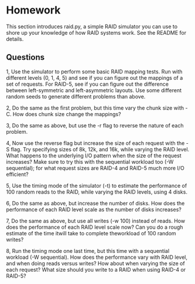 # Homework

This section introduces raid.py, a simple RAID simulator you can
use to shore up your knowledge of how RAID systems work. See the
README for details.



## Questions

1, Use the simulator to perform some basic RAID mapping tests. Run
with different levels (0, 1, 4, 5) and see if you can figure out the
mappings of a set of requests. For RAID-5, see if you can figure out
the difference between left-symmetric and left-asymmetric layouts.
Use some different random seeds to generate different problems
than above.

2, Do the same as the first problem, but this time vary the chunk size
with -C. How does chunk size change the mappings?

3, Do the same as above, but use the -r flag to reverse the nature of
each problem.

4, Now use the reverse flag but increase the size of each request with
the -S flag. Try specifying sizes of 8k, 12k, and 16k, while varying
the RAID level. What happens to the underlying I/O pattern when
the size of the request increases? Make sure to try this with the
sequential workload too (-W sequential); for what request sizes
are RAID-4 and RAID-5 much more I/O efficient?

5, Use the timing mode of the simulator (-t) to estimate the performance
of 100 random reads to the RAID, while varying the RAID
levels, using 4 disks.

6, Do the same as above, but increase the number of disks. How does
the performance of each RAID level scale as the number of disks
increases?

7, Do the same as above, but use all writes (-w 100) instead of reads.
How does the performance of each RAID level scale now? Can you
do a rough estimate of the time itwill take to complete theworkload
of 100 random writes?

8, Run the timing mode one last time, but this time with a sequential
workload (-W sequential). How does the performance vary
with RAID level, and when doing reads versus writes? How about
when varying the size of each request? What size should you write
to a RAID when using RAID-4 or RAID-5?